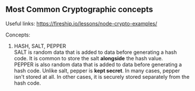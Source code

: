 ## Most Common Cryptographic concepts


Useful links:
https://fireship.io/lessons/node-crypto-examples/


Concepts:
1. HASH, SALT, PEPPER <br>
SALT is random data that is added to data before generating a hash code. It is common to store the salt **alongside** the hash value.<br>
PEPPER is also random data that is added to data before generating a hash code. Unlike salt, pepper is **kept secret**. In many cases, pepper isn't stored at all. In other cases, it is securely stored separately from the hash code.